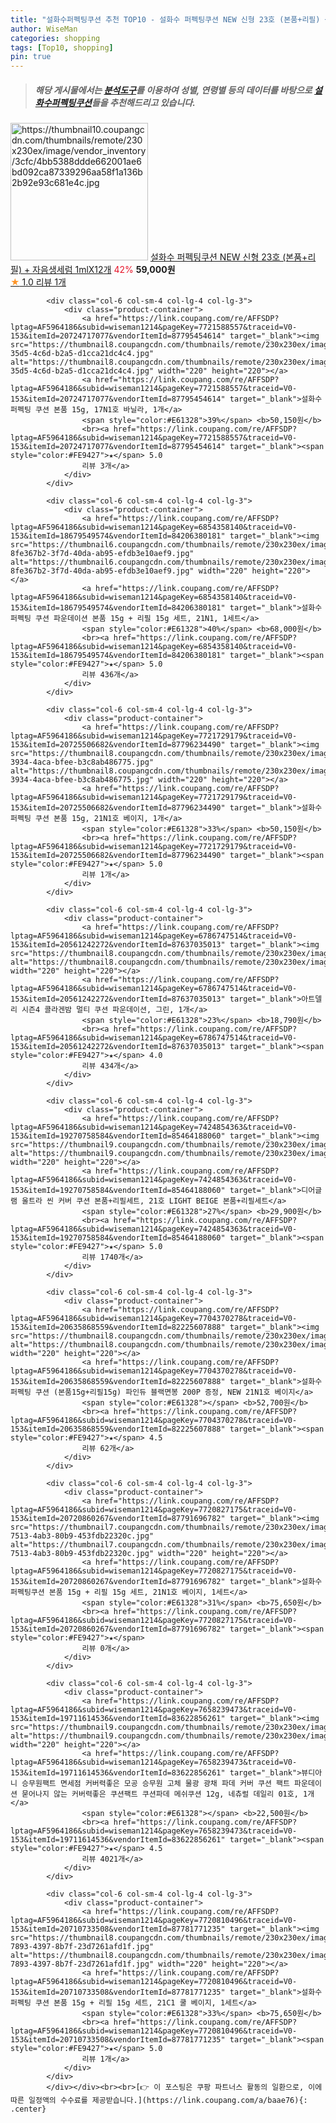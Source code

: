 ```yaml
---
title: "설화수퍼펙팅쿠션 추천 TOP10 - 설화수 퍼펙팅쿠션 NEW 신형 23호 (본품+리필) + 자음생세럼 1mlX12개"
author: WiseMan
categories: shopping
tags: [Top10, shopping]
pin: true
---
```


> ##### 해당 게시물에서는 [**분석도구**](https://itemscout.io/)를 이용하여 **성별**, **연령별** 등의 데이터를 바탕으로 [**설화수퍼펙팅쿠션**](https://link.coupang.com/a/baae76)들을 추천해드리고 있습니다.
<div class="container"><div class="row">
            <div class="col-6 col-sm-4 col-lg-4 col-lg-3">
                <div class="product-container">
                    <a href="https://link.coupang.com/re/AFFSDP?lptag=AF5964186&subid=wiseman1214&pageKey=7736051461&traceid=V0-153&itemId=20801118995&vendorItemId=87870202679" target="_blank"><img src="https://thumbnail10.coupangcdn.com/thumbnails/remote/230x230ex/image/vendor_inventory/3cfc/4bb5388ddde662001ae6bd092ca87339296aa58f1a136b2b92e93c681e4c.jpg" alt="https://thumbnail10.coupangcdn.com/thumbnails/remote/230x230ex/image/vendor_inventory/3cfc/4bb5388ddde662001ae6bd092ca87339296aa58f1a136b2b92e93c681e4c.jpg" width="220" height="220"></a>
                    <a href="https://link.coupang.com/re/AFFSDP?lptag=AF5964186&subid=wiseman1214&pageKey=7736051461&traceid=V0-153&itemId=20801118995&vendorItemId=87870202679" target="_blank">설화수 퍼펙팅쿠션 NEW 신형 23호 (본품+리필) + 자음생세럼 1mlX12개</a>
                    <span style="color:#E61328">42%</span> <b>59,000원</b>
                    <br><a href="https://link.coupang.com/re/AFFSDP?lptag=AF5964186&subid=wiseman1214&pageKey=7736051461&traceid=V0-153&itemId=20801118995&vendorItemId=87870202679" target="_blank"><span style="color:#FE9427">★</span> 1.0
                    리뷰 1개</a>
                </div>
            </div>
            
            <div class="col-6 col-sm-4 col-lg-4 col-lg-3">
                <div class="product-container">
                    <a href="https://link.coupang.com/re/AFFSDP?lptag=AF5964186&subid=wiseman1214&pageKey=7721588557&traceid=V0-153&itemId=20724717077&vendorItemId=87795454614" target="_blank"><img src="https://thumbnail8.coupangcdn.com/thumbnails/remote/230x230ex/image/retail/images/2023/11/16/16/7/3e58073b-35d5-4c6d-b2a5-d1cca21dc4c4.jpg" alt="https://thumbnail8.coupangcdn.com/thumbnails/remote/230x230ex/image/retail/images/2023/11/16/16/7/3e58073b-35d5-4c6d-b2a5-d1cca21dc4c4.jpg" width="220" height="220"></a>
                    <a href="https://link.coupang.com/re/AFFSDP?lptag=AF5964186&subid=wiseman1214&pageKey=7721588557&traceid=V0-153&itemId=20724717077&vendorItemId=87795454614" target="_blank">설화수 퍼펙팅 쿠션 본품 15g, 17N1호 바닐라, 1개</a>
                    <span style="color:#E61328">39%</span> <b>50,150원</b>
                    <br><a href="https://link.coupang.com/re/AFFSDP?lptag=AF5964186&subid=wiseman1214&pageKey=7721588557&traceid=V0-153&itemId=20724717077&vendorItemId=87795454614" target="_blank"><span style="color:#FE9427">★</span> 5.0
                    리뷰 3개</a>
                </div>
            </div>
            
            <div class="col-6 col-sm-4 col-lg-4 col-lg-3">
                <div class="product-container">
                    <a href="https://link.coupang.com/re/AFFSDP?lptag=AF5964186&subid=wiseman1214&pageKey=6854358140&traceid=V0-153&itemId=18679549574&vendorItemId=84206380181" target="_blank"><img src="https://thumbnail6.coupangcdn.com/thumbnails/remote/230x230ex/image/retail/images/126490313309786-8fe367b2-3f7d-40da-ab95-efdb3e10aef9.jpg" alt="https://thumbnail6.coupangcdn.com/thumbnails/remote/230x230ex/image/retail/images/126490313309786-8fe367b2-3f7d-40da-ab95-efdb3e10aef9.jpg" width="220" height="220"></a>
                    <a href="https://link.coupang.com/re/AFFSDP?lptag=AF5964186&subid=wiseman1214&pageKey=6854358140&traceid=V0-153&itemId=18679549574&vendorItemId=84206380181" target="_blank">설화수 퍼펙팅 쿠션 파운데이션 본품 15g + 리필 15g 세트, 21N1, 1세트</a>
                    <span style="color:#E61328">40%</span> <b>68,000원</b>
                    <br><a href="https://link.coupang.com/re/AFFSDP?lptag=AF5964186&subid=wiseman1214&pageKey=6854358140&traceid=V0-153&itemId=18679549574&vendorItemId=84206380181" target="_blank"><span style="color:#FE9427">★</span> 5.0
                    리뷰 436개</a>
                </div>
            </div>
            
            <div class="col-6 col-sm-4 col-lg-4 col-lg-3">
                <div class="product-container">
                    <a href="https://link.coupang.com/re/AFFSDP?lptag=AF5964186&subid=wiseman1214&pageKey=7721729179&traceid=V0-153&itemId=20725506682&vendorItemId=87796234490" target="_blank"><img src="https://thumbnail8.coupangcdn.com/thumbnails/remote/230x230ex/image/retail/images/2023/11/16/18/1/179705b2-3934-4aca-bfee-b3c8ab486775.jpg" alt="https://thumbnail8.coupangcdn.com/thumbnails/remote/230x230ex/image/retail/images/2023/11/16/18/1/179705b2-3934-4aca-bfee-b3c8ab486775.jpg" width="220" height="220"></a>
                    <a href="https://link.coupang.com/re/AFFSDP?lptag=AF5964186&subid=wiseman1214&pageKey=7721729179&traceid=V0-153&itemId=20725506682&vendorItemId=87796234490" target="_blank">설화수 퍼펙팅 쿠션 본품 15g, 21N1호 베이지, 1개</a>
                    <span style="color:#E61328">33%</span> <b>50,150원</b>
                    <br><a href="https://link.coupang.com/re/AFFSDP?lptag=AF5964186&subid=wiseman1214&pageKey=7721729179&traceid=V0-153&itemId=20725506682&vendorItemId=87796234490" target="_blank"><span style="color:#FE9427">★</span> 5.0
                    리뷰 1개</a>
                </div>
            </div>
            
            <div class="col-6 col-sm-4 col-lg-4 col-lg-3">
                <div class="product-container">
                    <a href="https://link.coupang.com/re/AFFSDP?lptag=AF5964186&subid=wiseman1214&pageKey=6786747514&traceid=V0-153&itemId=20561242272&vendorItemId=87637035013" target="_blank"><img src="https://thumbnail8.coupangcdn.com/thumbnails/remote/230x230ex/image/vendor_inventory/7c49/e9867f9f0d76e1ad09f24ccf8f13645ebf7222a9c56c86be4bd2517b4741.jpg" alt="https://thumbnail8.coupangcdn.com/thumbnails/remote/230x230ex/image/vendor_inventory/7c49/e9867f9f0d76e1ad09f24ccf8f13645ebf7222a9c56c86be4bd2517b4741.jpg" width="220" height="220"></a>
                    <a href="https://link.coupang.com/re/AFFSDP?lptag=AF5964186&subid=wiseman1214&pageKey=6786747514&traceid=V0-153&itemId=20561242272&vendorItemId=87637035013" target="_blank">아트델리 시즌4 콜라겐밤 멀티 쿠션 파운데이션, 그린, 1개</a>
                    <span style="color:#E61328">23%</span> <b>18,790원</b>
                    <br><a href="https://link.coupang.com/re/AFFSDP?lptag=AF5964186&subid=wiseman1214&pageKey=6786747514&traceid=V0-153&itemId=20561242272&vendorItemId=87637035013" target="_blank"><span style="color:#FE9427">★</span> 4.0
                    리뷰 434개</a>
                </div>
            </div>
            
            <div class="col-6 col-sm-4 col-lg-4 col-lg-3">
                <div class="product-container">
                    <a href="https://link.coupang.com/re/AFFSDP?lptag=AF5964186&subid=wiseman1214&pageKey=7424854363&traceid=V0-153&itemId=19270758584&vendorItemId=85464188060" target="_blank"><img src="https://thumbnail9.coupangcdn.com/thumbnails/remote/230x230ex/image/vendor_inventory/8ec6/eba90454ab9a4ca08ef77e70e489ee368be90411f09dadac05cab958116a.jpg" alt="https://thumbnail9.coupangcdn.com/thumbnails/remote/230x230ex/image/vendor_inventory/8ec6/eba90454ab9a4ca08ef77e70e489ee368be90411f09dadac05cab958116a.jpg" width="220" height="220"></a>
                    <a href="https://link.coupang.com/re/AFFSDP?lptag=AF5964186&subid=wiseman1214&pageKey=7424854363&traceid=V0-153&itemId=19270758584&vendorItemId=85464188060" target="_blank">디어글램 울트라 씬 커버 쿠션 본품+리필세트, 21호 LIGHT BEIGE 본품+리필세트</a>
                    <span style="color:#E61328">27%</span> <b>29,900원</b>
                    <br><a href="https://link.coupang.com/re/AFFSDP?lptag=AF5964186&subid=wiseman1214&pageKey=7424854363&traceid=V0-153&itemId=19270758584&vendorItemId=85464188060" target="_blank"><span style="color:#FE9427">★</span> 5.0
                    리뷰 1740개</a>
                </div>
            </div>
            
            <div class="col-6 col-sm-4 col-lg-4 col-lg-3">
                <div class="product-container">
                    <a href="https://link.coupang.com/re/AFFSDP?lptag=AF5964186&subid=wiseman1214&pageKey=7704370278&traceid=V0-153&itemId=20635868559&vendorItemId=82225607888" target="_blank"><img src="https://thumbnail8.coupangcdn.com/thumbnails/remote/230x230ex/image/vendor_inventory/b5f4/ddfaacd6c8f1666927f7144ecdac5a44741721bd01b0d618d01719ee83a3.jpg" alt="https://thumbnail8.coupangcdn.com/thumbnails/remote/230x230ex/image/vendor_inventory/b5f4/ddfaacd6c8f1666927f7144ecdac5a44741721bd01b0d618d01719ee83a3.jpg" width="220" height="220"></a>
                    <a href="https://link.coupang.com/re/AFFSDP?lptag=AF5964186&subid=wiseman1214&pageKey=7704370278&traceid=V0-153&itemId=20635868559&vendorItemId=82225607888" target="_blank">설화수 퍼펙팅 쿠션 (본품15g+리필15g) 파인듀 블랙면봉 200P 증정, NEW 21N1호 베이지</a>
                    <span style="color:#E61328"></span> <b>52,700원</b>
                    <br><a href="https://link.coupang.com/re/AFFSDP?lptag=AF5964186&subid=wiseman1214&pageKey=7704370278&traceid=V0-153&itemId=20635868559&vendorItemId=82225607888" target="_blank"><span style="color:#FE9427">★</span> 4.5
                    리뷰 62개</a>
                </div>
            </div>
            
            <div class="col-6 col-sm-4 col-lg-4 col-lg-3">
                <div class="product-container">
                    <a href="https://link.coupang.com/re/AFFSDP?lptag=AF5964186&subid=wiseman1214&pageKey=7720827175&traceid=V0-153&itemId=20720860267&vendorItemId=87791696782" target="_blank"><img src="https://thumbnail7.coupangcdn.com/thumbnails/remote/230x230ex/image/retail/images/2023/11/16/11/3/3bc08d2b-7513-4ab3-80b9-453fdb22320c.jpg" alt="https://thumbnail7.coupangcdn.com/thumbnails/remote/230x230ex/image/retail/images/2023/11/16/11/3/3bc08d2b-7513-4ab3-80b9-453fdb22320c.jpg" width="220" height="220"></a>
                    <a href="https://link.coupang.com/re/AFFSDP?lptag=AF5964186&subid=wiseman1214&pageKey=7720827175&traceid=V0-153&itemId=20720860267&vendorItemId=87791696782" target="_blank">설화수 퍼펙팅쿠션 본품 15g + 리필 15g 세트, 21N1호 베이지, 1세트</a>
                    <span style="color:#E61328">31%</span> <b>75,650원</b>
                    <br><a href="https://link.coupang.com/re/AFFSDP?lptag=AF5964186&subid=wiseman1214&pageKey=7720827175&traceid=V0-153&itemId=20720860267&vendorItemId=87791696782" target="_blank"><span style="color:#FE9427">★</span> 
                    리뷰 0개</a>
                </div>
            </div>
            
            <div class="col-6 col-sm-4 col-lg-4 col-lg-3">
                <div class="product-container">
                    <a href="https://link.coupang.com/re/AFFSDP?lptag=AF5964186&subid=wiseman1214&pageKey=7658239473&traceid=V0-153&itemId=19711614536&vendorItemId=83622856261" target="_blank"><img src="https://thumbnail9.coupangcdn.com/thumbnails/remote/230x230ex/image/vendor_inventory/2251/3a229db0ab8843522ece10310815db1fdada71ea2a2537103094ebbfbe1e.jpg" alt="https://thumbnail9.coupangcdn.com/thumbnails/remote/230x230ex/image/vendor_inventory/2251/3a229db0ab8843522ece10310815db1fdada71ea2a2537103094ebbfbe1e.jpg" width="220" height="220"></a>
                    <a href="https://link.coupang.com/re/AFFSDP?lptag=AF5964186&subid=wiseman1214&pageKey=7658239473&traceid=V0-153&itemId=19711614536&vendorItemId=83622856261" target="_blank">뷰디아니 승무원팩트 면세점 커버력좋은 모공 승무원 고체 물광 광채 파데 커버 쿠션 팩트 파운데이션 묻어나지 않는 커버력좋은 쿠션팩트 쿠션파데 메쉬쿠션 12g, 네츄럴 데일리 01호, 1개</a>
                    <span style="color:#E61328"></span> <b>22,500원</b>
                    <br><a href="https://link.coupang.com/re/AFFSDP?lptag=AF5964186&subid=wiseman1214&pageKey=7658239473&traceid=V0-153&itemId=19711614536&vendorItemId=83622856261" target="_blank"><span style="color:#FE9427">★</span> 4.5
                    리뷰 4021개</a>
                </div>
            </div>
            
            <div class="col-6 col-sm-4 col-lg-4 col-lg-3">
                <div class="product-container">
                    <a href="https://link.coupang.com/re/AFFSDP?lptag=AF5964186&subid=wiseman1214&pageKey=7720810496&traceid=V0-153&itemId=20710733508&vendorItemId=87781771235" target="_blank"><img src="https://thumbnail8.coupangcdn.com/thumbnails/remote/230x230ex/image/retail/images/2023/11/15/14/1/0182b088-7893-4397-8b7f-23d7261afd1f.jpg" alt="https://thumbnail8.coupangcdn.com/thumbnails/remote/230x230ex/image/retail/images/2023/11/15/14/1/0182b088-7893-4397-8b7f-23d7261afd1f.jpg" width="220" height="220"></a>
                    <a href="https://link.coupang.com/re/AFFSDP?lptag=AF5964186&subid=wiseman1214&pageKey=7720810496&traceid=V0-153&itemId=20710733508&vendorItemId=87781771235" target="_blank">설화수 퍼펙팅 쿠션 본품 15g + 리필 15g 세트, 21C1 쿨 베이지, 1세트</a>
                    <span style="color:#E61328">33%</span> <b>75,650원</b>
                    <br><a href="https://link.coupang.com/re/AFFSDP?lptag=AF5964186&subid=wiseman1214&pageKey=7720810496&traceid=V0-153&itemId=20710733508&vendorItemId=87781771235" target="_blank"><span style="color:#FE9427">★</span> 5.0
                    리뷰 1개</a>
                </div>
            </div>
            </div></div><br><br>[👉 이 포스팅은 쿠팡 파트너스 활동의 일환으로, 이에 따른 일정액의 수수료를 제공받습니다.](https://link.coupang.com/a/baae76){: .center}